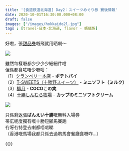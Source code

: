 ```yaml
---
title: '[食道鉄道北海道] Day2：スイーツめぐり券 賽後情報'
date: 2020-10-01T16:30:00.000+08:00
draft: false
images: ["/images/hokkaido2l.jpg"]
tags : [travel-日本-北海道, flavor - 螞蟻族]
---
```


好啦，張[甜品券](https://hidie.net/hokkaido2c/)嘅飛就用晒喇～  

![](/images/ged020.jpg)

雖然每樣嘢都少少少少細細件咁  
但係都食咗唔少嘢咁：  
（1）[クランベリー本店](https://hidie.net/hokkaido2e/) - **ポテトパイ**   
（2）[T-SWEETS（十勝野スイーツ）](https://hidie.net/hokkaido2f/) - **ミニソフト（ミルク）**   
（3）[柳月](https://hidie.net/hokkaido2i/) - **COCOこの実**  
（4）[十勝しんむら牧場](https://hidie.net/hokkaido2k/) - **カップのミニソフトクリーム**  

![](/images/hokkaido2.jpg)

只係剩返張**ばんえい十勝**嘅無料入場券  
帯広呢度獨有嘅十勝短腳馬賽跑  
冇呀冇特登去喇都唔啱睇  
（香港嘅馬場我都只係去過啲馬會餐廳食嘢咋...）  
  
  
  
{{<hokkaido>}}

